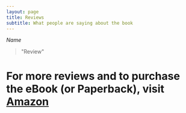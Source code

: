 ```yaml
---
layout: page
title: Reviews
subtitle: What people are saying about the book
---
```

*Name*
>"Review"


# **For more reviews and to purchase the eBook (or Paperback), visit [Amazon](https://www.amazon.co.uk)**
